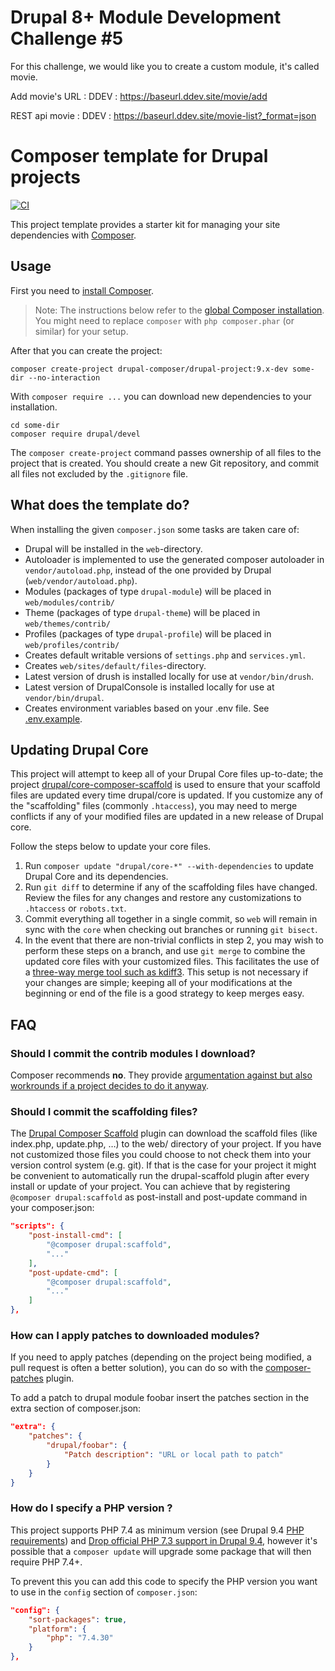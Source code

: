 # Drupal 8+ Module Development Challenge #5
For this challenge, we would like you to create a custom module, it's called movie.


Add movie's URL : 
DDEV : https://baseurl.ddev.site/movie/add

REST api movie : 
DDEV : https://baseurl.ddev.site/movie-list?_format=json


# Composer template for Drupal projects

[![CI](https://github.com/drupal-composer/drupal-project/actions/workflows/ci.yml/badge.svg?branch=9.x)](https://github.com/drupal-composer/drupal-project/actions/workflows/ci.yml)

This project template provides a starter kit for managing your site
dependencies with [Composer](https://getcomposer.org/).

## Usage

First you need to [install Composer](https://getcomposer.org/doc/00-intro.md#installation-linux-unix-osx).

> Note: The instructions below refer to the [global Composer installation](https://getcomposer.org/doc/00-intro.md#globally).
You might need to replace `composer` with `php composer.phar` (or similar)
for your setup.

After that you can create the project:

```
composer create-project drupal-composer/drupal-project:9.x-dev some-dir --no-interaction
```

With `composer require ...` you can download new dependencies to your
installation.

```
cd some-dir
composer require drupal/devel
```

The `composer create-project` command passes ownership of all files to the
project that is created. You should create a new Git repository, and commit
all files not excluded by the `.gitignore` file.

## What does the template do?

When installing the given `composer.json` some tasks are taken care of:

* Drupal will be installed in the `web`-directory.
* Autoloader is implemented to use the generated composer autoloader in `vendor/autoload.php`,
  instead of the one provided by Drupal (`web/vendor/autoload.php`).
* Modules (packages of type `drupal-module`) will be placed in `web/modules/contrib/`
* Theme (packages of type `drupal-theme`) will be placed in `web/themes/contrib/`
* Profiles (packages of type `drupal-profile`) will be placed in `web/profiles/contrib/`
* Creates default writable versions of `settings.php` and `services.yml`.
* Creates `web/sites/default/files`-directory.
* Latest version of drush is installed locally for use at `vendor/bin/drush`.
* Latest version of DrupalConsole is installed locally for use at `vendor/bin/drupal`.
* Creates environment variables based on your .env file. See [.env.example](.env.example).

## Updating Drupal Core

This project will attempt to keep all of your Drupal Core files up-to-date; the
project [drupal/core-composer-scaffold](https://github.com/drupal/core-composer-scaffold)
is used to ensure that your scaffold files are updated every time drupal/core is
updated. If you customize any of the "scaffolding" files (commonly `.htaccess`),
you may need to merge conflicts if any of your modified files are updated in a
new release of Drupal core.

Follow the steps below to update your core files.

1. Run `composer update "drupal/core-*" --with-dependencies` to update Drupal Core and its dependencies.
2. Run `git diff` to determine if any of the scaffolding files have changed.
   Review the files for any changes and restore any customizations to
  `.htaccess` or `robots.txt`.
1. Commit everything all together in a single commit, so `web` will remain in
   sync with the `core` when checking out branches or running `git bisect`.
1. In the event that there are non-trivial conflicts in step 2, you may wish
   to perform these steps on a branch, and use `git merge` to combine the
   updated core files with your customized files. This facilitates the use
   of a [three-way merge tool such as kdiff3](http://www.gitshah.com/2010/12/how-to-setup-kdiff-as-diff-tool-for-git.html). This setup is not necessary if your changes are simple;
   keeping all of your modifications at the beginning or end of the file is a
   good strategy to keep merges easy.

## FAQ

### Should I commit the contrib modules I download?

Composer recommends **no**. They provide [argumentation against but also
workrounds if a project decides to do it anyway](https://getcomposer.org/doc/faqs/should-i-commit-the-dependencies-in-my-vendor-directory.md).

### Should I commit the scaffolding files?

The [Drupal Composer Scaffold](https://github.com/drupal/core-composer-scaffold)
plugin can download the scaffold files (like index.php, update.php, …) to the
web/ directory of your project. If you have not customized those files you could
choose to not check them into your version control system (e.g. git). If that is
the case for your project it might be convenient to automatically run the
drupal-scaffold plugin after every install or update of your project. You can
achieve that by registering `@composer drupal:scaffold` as post-install and
post-update command in your composer.json:

```json
"scripts": {
    "post-install-cmd": [
        "@composer drupal:scaffold",
        "..."
    ],
    "post-update-cmd": [
        "@composer drupal:scaffold",
        "..."
    ]
},
```

### How can I apply patches to downloaded modules?

If you need to apply patches (depending on the project being modified, a pull
request is often a better solution), you can do so with the
[composer-patches](https://github.com/cweagans/composer-patches) plugin.

To add a patch to drupal module foobar insert the patches section in the extra
section of composer.json:

```json
"extra": {
    "patches": {
        "drupal/foobar": {
            "Patch description": "URL or local path to patch"
        }
    }
}
```

### How do I specify a PHP version ?

This project supports PHP 7.4 as minimum version (see Drupal 9.4 [PHP requirements](https://www.drupal.org/docs/system-requirements/php-requirements#versions)) and [Drop official PHP 7.3 support in Drupal 9.4](https://www.drupal.org/project/drupal/issues/2917655), however it's possible that a `composer update` will upgrade some package that will then require PHP 7.4+.

To prevent this you can add this code to specify the PHP version you want to use in the `config` section of `composer.json`:

```json
"config": {
    "sort-packages": true,
    "platform": {
        "php": "7.4.30"
    }
},
```
